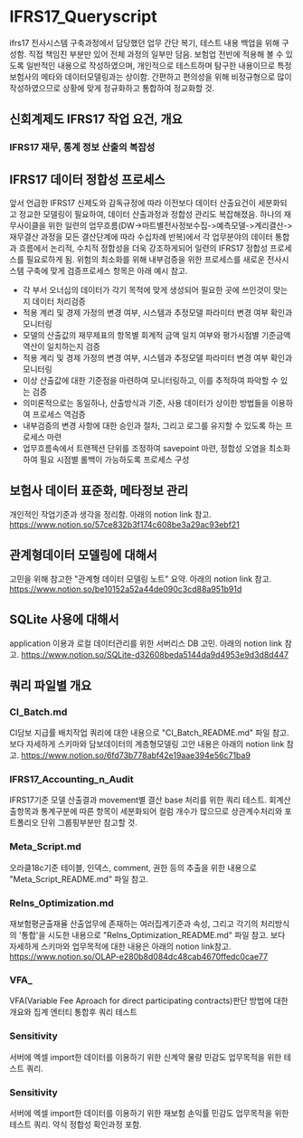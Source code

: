 # IFRS17_Queryscript

ifrs17 전사시스템 구축과정에서 담당했던 업무 간단 복기, 테스트 내용 백업을 위해 구성함. 직접 책임진 부분만 있어 전체 과정의 일부만 담음.
보험업 전반에 적용해 볼 수 있도록 일반적인 내용으로 작성하였으며, 개인적으로 테스트하며 탐구한 내용이므로 특정 보험사의 메타와 데이터모델링과는 상이함.
간편하고 편의성을 위해 비정규형으로 많이 작성하였으므로 상황에 맞게 정규화하고 통합하여 정교화할 것.

## 신회계제도 IFRS17 작업 요건, 개요

### IFRS17 재무, 통계 정보 산출의 복잡성

### 



## IFRS17 데이터 정합성 프로세스

앞서 언급한 IFRS17 신제도와 감독규정에 따라 이전보다 데이터 산출요건이 세분화되고 정교한 모델링이 필요하여, 데이터 산출과정과 정합성 관리도 복잡해졌음.
하나의 재무사이클을 위한 일련의 업무흐름(DW->마트별전사정보수집->예측모델->계리결산->재무결산 과정을 모든 결산단계에 따라 수십차례 반복)에서 각 업무분야의 데이터 통합과 흐름에서 논리적, 수치적 정합성을 더욱 강조하게되어 일련의 IFRS17 정합성 프로세스를 필요로하게 됨.
위험의 최소화를 위해 내부검증을 위한 프로세스를 새로운 전사시스템 구축에 맞게 검증프로세스 항목은 아래 예시 참고.

- 각 부서 오너십의 데이터가 각기 목적에 맞게 생성되어 필요한 곳에 쓰인것이 맞는지 데이터 처리검증 
- 적용 계리 및 경제 가정의 변경 여부, 시스템과 추정모델 파라미터 변경 여부 확인과 모니터링
- 모델의 산출값의 재무제표의 항목별 회계적 금액 일치 여부와 평가시점별 기준금액 역산이 일치하는지 검증
- 적용 계리 및 경제 가정의 변경 여부, 시스템과 추정모델 파라미터 변경 여부 확인과 모니터링
- 이상 산출값에 대한 기준점을 마련하여 모니터링하고, 이를 추적하여 파악할 수 있는 검증
- 의미론적으로는 동일하나, 산출방식과 기준, 사용 데이터가 상이한 방법들을 이용하여 프로세스 역검증
- 내부검증의 변경 사항에 대한 승인과 절차, 그리고 로그를 유지할 수 있도록 하는 프로세스 마련
- 업무흐름속에서 트랜젝션 단위를 조정하여 savepoint 마련, 정합성 오염을 최소화하여 필요 시점별 롤백이 가능하도록 프로세스 구성


## 보험사 데이터 표준화, 메타정보 관리
개인적인 작업기준과 생각을 정리함. 아래의 notion link 참고.
https://www.notion.so/57ce832b3f174c608be3a29ac93ebf21


## 관계형데이터 모델링에 대해서
고민을 위해 참고한 "관계형 데이터 모델링 노트" 요약. 아래의 notion link 참고.
https://www.notion.so/be10152a52a44de090c3cd88a951b91d


## SQLite 사용에 대해서
application 이용과 로컬 데이터관리를 위한 서버리스 DB 고민. 아래의 notion link 참고.
https://www.notion.so/SQLite-d32608beda5144da9d4953e9d3d8d447


## 쿼리 파일별 개요


### CI_Batch.md
CI담보 지급률 배치작업 쿼리에 대한 내용으로 "CI_Batch_README.md" 파일 참고.
보다 자세하게 스키마와 담보데이터의 계층형모델링 고안 내용은 아래의 notion link 참고.
https://www.notion.so/6fd73b778abf42e19aae394e56c71ba9

### IFRS17_Accounting_n_Audit
IFRS17기준 모델 산출결과 movement별 결산 base 처리를 위한 쿼리 테스트. 
회계산출항목과 통계구분에 따른 항목이 세분화되어 컬럼 개수가 많으므로 상관계수처리와 포트폴리오 단위 그룹핑부분만 참고할 것.

### Meta_Script.md
오라클18c기준 테이블, 인덱스, comment, 권한 등의 추출을 위한 내용으로 "Meta_Script_README.md" 파일 참고.

### ReIns_Optimization.md
재보험평균출재율 산출업무에 존재하는 여러집계기준과 속성, 그리고 각기의 처리방식의 '통합'을 시도한 내용으로 "ReIns_Optimization_README.md" 파일 참고.
보다 자세하게 스키마와 업무목적에 대한 내용은 아래의 notion link참고.
https://www.notion.so/OLAP-e280b8d084dc48cab4670ffedc0cae77

### VFA_
VFA(Variable Fee Aproach for direct participating contracts)판단 방법에 대한 개요와 집계 엔터티 통합후 쿼리 테스트

### Sensitivity
서버에 엑셀 import한 데이터를 이용하기 위한 신계약 물량 민감도 업무목적을 위한 테스트 쿼리.

### Sensitivity
서버에 엑셀 import한 데이터를 이용하기 위한 재보험 손익률 민감도 업무목적을 위한 테스트 쿼리. 약식 정합성 확인과정 포함.


